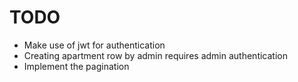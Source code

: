 # TODO

- Make use of jwt for authentication
- Creating apartment row by admin requires admin authentication
- Implement the pagination
